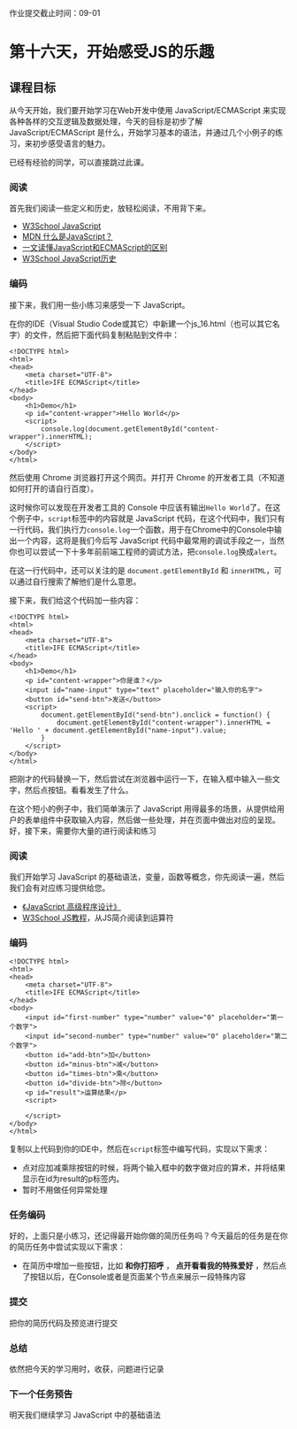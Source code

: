 作业提交截止时间：09-01

# 第十六天，开始感受JS的乐趣

## 课程目标

从今天开始，我们要开始学习在Web开发中使用 JavaScript/ECMAScript 来实现各种各样的交互逻辑及数据处理，今天的目标是初步了解
JavaScript/ECMAScript 是什么，开始学习基本的语法，并通过几个小例子的练习，来初步感受语言的魅力。

已经有经验的同学，可以直接跳过此课。

### 阅读

首先我们阅读一些定义和历史，放轻松阅读，不用背下来。

  * [W3School JavaScript](http://www.w3school.com.cn/js/js_intro.asp)
  * [MDN 什么是JavaScript？](https://developer.mozilla.org/zh-CN/docs/Learn/JavaScript/First_steps/What_is_JavaScript)
  * [一文读懂JavaScript和ECMAScript的区别](http://developer.51cto.com/art/201711/557514.htm)
  * [W3School JavaScript历史](http://www.w3school.com.cn/js/pro_js_history.asp)

### 编码

接下来，我们用一些小练习来感受一下 JavaScript。

在你的IDE（Visual Studio Code或其它）中新建一个js_16.html（也可以其它名字）的文件，然后把下面代码复制粘贴到文件中：

    
    
    <!DOCTYPE html>
    <html>
    <head>
        <meta charset="UTF-8">    
        <title>IFE ECMAScript</title>
    </head>
    <body>
        <h1>Demo</h1>
        <p id="content-wrapper">Hello World</p>
        <script>
            console.log(document.getElementById("content-wrapper").innerHTML);
        </script>
    </body>
    </html>
    

然后使用 Chrome 浏览器打开这个网页。并打开 Chrome 的开发者工具（不知道如何打开的请自行百度）。

这时候你可以发现在开发者工具的 Console 中应该有输出`Hello World`了。在这个例子中，`script`标签中的内容就是
JavaScript
代码，在这个代码中，我们只有一行代码，我们执行力`console.log`一个函数，用于在Chrome中的Console中输出一个内容，这将是我们今后写
JavaScript 代码中最常用的调试手段之一，当然你也可以尝试一下十多年前前端工程师的调试方法，把`console.log`换成`alert`。

在这一行代码中，还可以关注的是 `document.getElementById` 和 `innerHTML`，可以通过自行搜索了解他们是什么意思。

接下来，我们给这个代码加一些内容：

    
    
    <!DOCTYPE html>
    <html>
    <head>
        <meta charset="UTF-8">    
        <title>IFE ECMAScript</title>
    </head>
    <body>
        <h1>Demo</h1>
        <p id="content-wrapper">你是谁？</p>
        <input id="name-input" type="text" placeholder="输入你的名字">
        <button id="send-btn">发送</button>
        <script>        
            document.getElementById("send-btn").onclick = function() {
                document.getElementById("content-wrapper").innerHTML = 'Hello ' + document.getElementById("name-input").value;
            }
        </script>
    </body>
    </html>
    

把刚才的代码替换一下，然后尝试在浏览器中运行一下，在输入框中输入一些文字，然后点按钮。看看发生了什么。

在这个短小的例子中，我们简单演示了 JavaScript
用得最多的场景，从提供给用户的表单组件中获取输入内容，然后做一些处理，并在页面中做出对应的呈现。好，接下来，需要你大量的进行阅读和练习

### 阅读

我们开始学习 JavaScript 的基础语法，变量，函数等概念，你先阅读一遍，然后我们会有对应练习提供给您。

  * [《JavaScript 高级程序设计》](https://book.douban.com/subject/10546125/)
  * [W3School JS教程](http://www.w3school.com.cn/js/index.asp)，从JS简介阅读到运算符

### 编码

    
    
    <!DOCTYPE html>
    <html>
    <head>
        <meta charset="UTF-8">    
        <title>IFE ECMAScript</title>
    </head>
    <body>        
        <input id="first-number" type="number" value="0" placeholder="第一个数字">
        <input id="second-number" type="number" value="0" placeholder="第二个数字">
        <button id="add-btn">加</button>
        <button id="minus-btn">减</button>
        <button id="times-btn">乘</button>
        <button id="divide-btn">除</button>
        <p id="result">运算结果</p>
        <script>
    
        </script>
    </body>
    </html>
    

复制以上代码到你的IDE中，然后在`script`标签中编写代码，实现以下需求：

  * 点对应加减乘除按钮的时候，将两个输入框中的数字做对应的算术，并将结果显示在id为result的p标签内。
  * 暂时不用做任何异常处理

### 任务编码

好的，上面只是小练习，还记得最开始你做的简历任务吗？今天最后的任务是在你的简历任务中尝试实现以下需求：

  * 在简历中增加一些按钮，比如 **和你打招呼** ， **点开看看我的特殊爱好** ，然后点了按钮以后，在Console或者是页面某个节点来展示一段特殊内容

### 提交

把你的简历代码及预览进行提交

### 总结

依然把今天的学习用时，收获，问题进行记录

### 下一个任务预告

明天我们继续学习 JavaScript 中的基础语法

